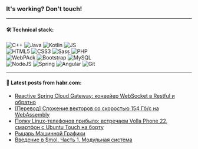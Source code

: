 ### It's working? Don't touch!

---

#### 🛠️ Technical stack:

![C++](https://img.shields.io/badge/C++-informational?logo=c%2B%2B&style=flat&logoColor=white&color=9C033A)
![Java](https://img.shields.io/badge/Java-informational?logo=java&style=flat&logoColor=white&color=007396)
![Kotlin](https://img.shields.io/badge/Kotlin-informational?logo=Kotlin&style=flat&logoColor=white&color=0095D5)
![JS](https://img.shields.io/badge/JS-informational?logo=javaScript&style=flat&logoColor=black&color=F7Df1E) <br>
![HTML5](https://img.shields.io/badge/HTML5-informational?logo=html5&style=flat&logoColor=white&color=E34F26)
![CSS3](https://img.shields.io/badge/CSS3-informational?logo=css3&style=flat&logoColor=white&color=157286)
![Sass](https://img.shields.io/badge/Saas-informational?logo=sass&style=flat&logoColor=white&color=hotpink)
![PHP](https://img.shields.io/badge/PHP-informational?logo=php&style=flat&logoColor=white&color=777BB4) <br>
![WebPAck](https://img.shields.io/badge/WebPack-informational?logo=webPack&style=flat&logoColor=white&color=FF6F00)
![Bootstrap](https://img.shields.io/badge/Bootstrap-informational?logo=Bootstrap&style=flat&logoColor=white&color=7952B3)
![MySQL](https://img.shields.io/badge/MySQL-informational?logo=MySQL&style=flat&logoColor=white&color=00f) <br>
![NodeJS](https://img.shields.io/badge/NodeJS-informational?logo=node.js&style=flat&logoColor=white&color=43853D)
![Spring](https://img.shields.io/badge/Spring-informational?logo=Spring&style=flat&logoColor=white&color=0A9EDC)
![Angular](https://img.shields.io/badge/Vue-informational?logo=vue.js&style=flat&logoColor=white&color=red)
![Git](https://img.shields.io/badge/Git-informational?logo=git&style=flat&logoColor=white&color=darkorange)

___

#### 💬 Latest posts from habr.com:

<!-- BLOG-POST-LIST:START -->
- [Reactive Spring Cloud Gateway: конвейер WebSocket в Restful и обратно](https://habr.com/ru/post/662692/?utm_source=habrahabr&utm_medium=rss&utm_campaign=662692)
- [[Перевод] Сложение векторов со скоростью 154 Гб/с на WebAssembly](https://habr.com/ru/post/662686/?utm_source=habrahabr&utm_medium=rss&utm_campaign=662686)
- [Полку Linux-телефонов прибыло: встречаем Volla Phone 22, смартфон с Ubuntu Touch на борту](https://habr.com/ru/post/661587/?utm_source=habrahabr&utm_medium=rss&utm_campaign=661587)
- [Рыцарь Машинной Графики](https://habr.com/ru/post/662684/?utm_source=habrahabr&utm_medium=rss&utm_campaign=662684)
- [Введение в $mol. Часть 1. Модульная система](https://habr.com/ru/post/662680/?utm_source=habrahabr&utm_medium=rss&utm_campaign=662680)
<!-- BLOG-POST-LIST:END -->
